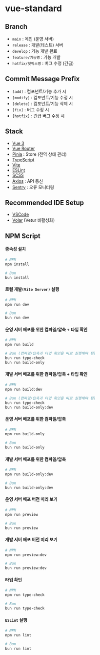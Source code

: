# vue-standard

## Branch

- `main` : 메인 (운영 서버)
- `release` : 개발(테스트) 서버
- `develop` : 기능 개발 완료
- `feature/기능명` : 기능 개발
- `hotfix/핫픽스명` : 버그 수정 (긴급)

## Commit Message Prefix

- `[add]` : 컴포넌트/기능 추가 시
- `[modify]` : 컴포넌트/기능 수정 시
- `[delete]` : 컴포넌트/기능 삭제 시
- `[fix]` : 버그 수정 시
- `[hotfix]` : 긴급 버그 수정 시

## Stack

- [Vue 3](https://ko.vuejs.org)
- [Vue Router](https://router.vuejs.kr)
- [Pinia](https://pinia.vuejs.kr) : Store (전역 상태 관리)
- [TypeScript](https://www.typescriptlang.org/ko)
- [Vite](https://ko.vitejs.dev)
- [ESLint](https://eslint.org)
- [SCSS](https://sass-lang.com/dart-sass)
- [Axios](https://axios-http.com/kr) : API 통신
- [Sentry](https://ulalalab.sentry.io) : 오류 모니터링

## Recommended IDE Setup

- [VSCode](https://code.visualstudio.com)
- [Volar](https://marketplace.visualstudio.com/items?itemName=Vue.volar) (Vetur 비활성화)

## NPM Script

#### 종속성 설치

```sh
# NPM
npm install

# Bun
bun install
```

#### 로컬 개발`(Vite Server)` 실행

```sh
# NPM
npm run dev

# Bun
bun run dev
```

#### 운영 서버 배포를 위한 컴파일/압축 + 타입 확인

```sh
# NPM
npm run build

# Bun (컴파일/압축과 타입 확인을 따로 실행해야 됨)
bun run type-check
bun run build-only
```

#### 개발 서버 배포를 위한 컴파일/압축 + 타입 확인

```sh
# NPM
npm run build:dev

# Bun (컴파일/압축과 타입 확인을 따로 실행해야 됨)
bun run type-check
bun run build-only:dev
```

#### 운영 서버 배포를 위한 컴파일/압축

```sh
# NPM
npm run build-only

# Bun
bun run build-only
```

#### 개발 서버 배포를 위한 컴파일/압축

```sh
# NPM
npm run build-only:dev

# Bun
bun run build-only:dev
```

#### 운영 서버 배포 버전 미리 보기

```sh
# NPM
npm run preview

# Bun
bun run preview
```

#### 개발 서버 배포 버전 미리 보기

```sh
# NPM
npm run preview:dev

# Bun
bun run preview:dev
```

#### 타입 확인

```sh
# NPM
npm run type-check

# Bun
bun run type-check
```

#### `ESLint` 실행

```sh
# NPM
npm run lint

# Bun
bun run lint
```
